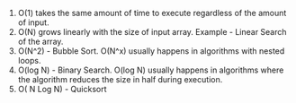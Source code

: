 1. O(1) takes the same amount of time to execute regardless of the amount of input.
2. O(N) grows linearly with the size of input array. Example - Linear Search of the array. 
3. O(N^2) - Bubble Sort. O(N^x) usually happens in algorithms with nested loops. 
4. O(log N) - Binary Search. O(log N) usually happens in algorithms where the algorithm reduces the size in half during execution.
5. O( N Log N) - Quicksort
